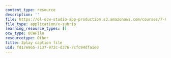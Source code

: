 ```yaml
---
content_type: resource
description: ''
file: https://ol-ocw-studio-app-production.s3.amazonaws.com/courses/7-01sc-fundamentals-of-biology-fall-2011/fd17e9657137972cd3767cfc94dfa1e0_K5n0BMKZR_Q.srt
file_type: application/x-subrip
learning_resource_types: []
ocw_type: OCWFile
resourcetype: Other
title: 3play caption file
uid: fd17e965-7137-972c-d376-7cfc94dfa1e0
---
```

